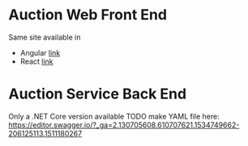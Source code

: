 # Auction Web Front End
Same site available in
* Angular [link](https://github.com/mpeder/onlineauction/tree/master/angular/auction-front-end)
* React [link](https://github.com/mpeder/onlineauction/tree/master/react/auction-front-end)

# Auction Service Back End
Only a .NET Core version available
TODO make YAML file here: https://editor.swagger.io/?_ga=2.130705608.610707621.1534749662-206125113.1511180267
